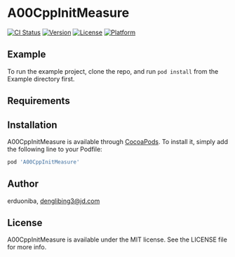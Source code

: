 # A00CppInitMeasure

[![CI Status](https://img.shields.io/travis/erduoniba/A00CppInitMeasure.svg?style=flat)](https://travis-ci.org/erduoniba/A00CppInitMeasure)
[![Version](https://img.shields.io/cocoapods/v/A00CppInitMeasure.svg?style=flat)](https://cocoapods.org/pods/A00CppInitMeasure)
[![License](https://img.shields.io/cocoapods/l/A00CppInitMeasure.svg?style=flat)](https://cocoapods.org/pods/A00CppInitMeasure)
[![Platform](https://img.shields.io/cocoapods/p/A00CppInitMeasure.svg?style=flat)](https://cocoapods.org/pods/A00CppInitMeasure)

## Example

To run the example project, clone the repo, and run `pod install` from the Example directory first.

## Requirements

## Installation

A00CppInitMeasure is available through [CocoaPods](https://cocoapods.org). To install
it, simply add the following line to your Podfile:

```ruby
pod 'A00CppInitMeasure'
```

## Author

erduoniba, denglibing3@jd.com

## License

A00CppInitMeasure is available under the MIT license. See the LICENSE file for more info.
